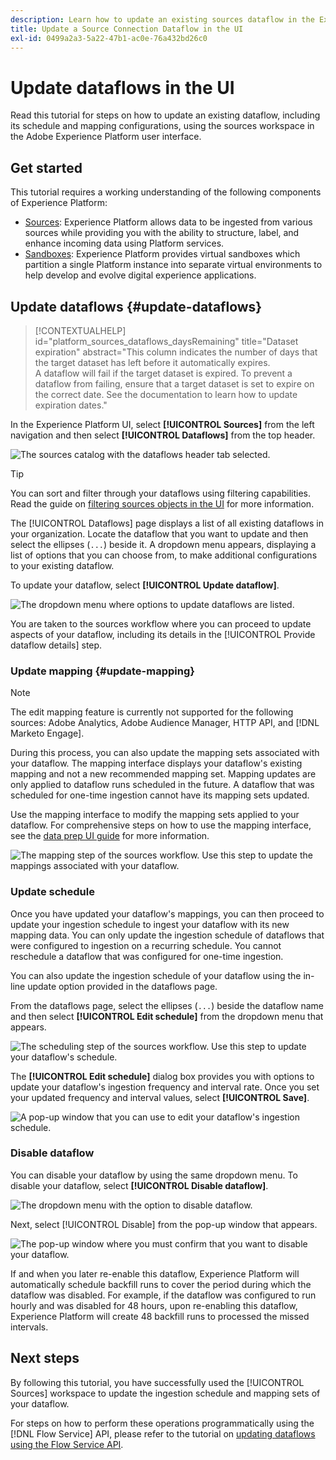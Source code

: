 ```yaml
---
description: Learn how to update an existing sources dataflow in the Experience Platform UI.
title: Update a Source Connection Dataflow in the UI
exl-id: 0499a2a3-5a22-47b1-ac0e-76a432bd26c0
---
```

# Update dataflows in the UI

Read this tutorial for steps on how to update an existing dataflow, including its schedule and mapping configurations, using the sources workspace in the Adobe Experience Platform user interface.

## Get started

This tutorial requires a working understanding of the following components of Experience Platform:

* [Sources](../../home.md): Experience Platform allows data to be ingested from various sources while providing you with the ability to structure, label, and enhance incoming data using Platform services.
* [Sandboxes](../../../sandboxes/home.md): Experience Platform provides virtual sandboxes which partition a single Platform instance into separate virtual environments to help develop and evolve digital experience applications.

## Update dataflows {#update-dataflows}

>[!CONTEXTUALHELP]
>id="platform_sources_dataflows_daysRemaining"
>title="Dataset expiration"
>abstract="This column indicates the number of days that the target dataset has left before it automatically expires.<br>A dataflow will fail if the target dataset is expired. To prevent a dataflow from failing, ensure that a target dataset is set to expire on the correct date. See the documentation to learn how to update expiration dates."

In the Experience Platform UI, select **[!UICONTROL Sources]** from the left navigation and then select **[!UICONTROL Dataflows]** from the top header.

![The sources catalog with the dataflows header tab selected.](../../images/tutorials/update-dataflows/catalog.png)

>[!TIP]
>
>You can sort and filter through your dataflows using filtering capabilities. Read the guide on [filtering sources objects in the UI](./filter.md) for more information.

The [!UICONTROL Dataflows] page displays a list of all existing dataflows in your organization. Locate the dataflow that you want to update and then select the ellipses (`...`) beside it. A dropdown menu appears, displaying a list of options that you can choose from, to make additional configurations to your existing dataflow.

To update your dataflow, select **[!UICONTROL Update dataflow]**.

![The dropdown menu where options to update dataflows are listed.](../../images/tutorials/update-dataflows/dropdown_update.png)

You are taken to the sources workflow where you can proceed to update aspects of your dataflow, including its details in the [!UICONTROL Provide dataflow details] step.

### Update mapping {#update-mapping}

>[!NOTE]
>
>The edit mapping feature is currently not supported for the following sources: Adobe Analytics, Adobe Audience Manager, HTTP API, and [!DNL Marketo Engage].

During this process, you can also update the mapping sets associated with your dataflow.  The mapping interface displays your dataflow's existing mapping and not a new recommended mapping set. Mapping updates are only applied to dataflow runs scheduled in the future. A dataflow that was scheduled for one-time ingestion cannot have its mapping sets updated.

Use the mapping interface to modify the mapping sets applied to your dataflow. For comprehensive steps on how to use the mapping interface, see the [data prep UI guide](../../../data-prep/ui/mapping.md) for more information.

![The mapping step of the sources workflow. Use this step to update the mappings associated with your dataflow.](../../images/tutorials/update-dataflows/mapping.png)

### Update schedule

Once you have updated your dataflow's mappings, you can then proceed to update your ingestion schedule to ingest your dataflow with its new mapping data. You can only update the ingestion schedule of dataflows that were configured to ingestion on a recurring schedule. You cannot reschedule a dataflow that was configured for one-time ingestion.

You can also update the ingestion schedule of your dataflow using the in-line update option provided in the dataflows page.

From the dataflows page, select the ellipses (`...`) beside the dataflow name and then select **[!UICONTROL Edit schedule]** from the dropdown menu that appears.

![The scheduling step of the sources workflow. Use this step to update your dataflow's schedule.](../../images/tutorials/update-dataflows/dropdown_edit.png)

The **[!UICONTROL Edit schedule]** dialog box provides you with options to update your dataflow's ingestion frequency and interval rate. Once you set your updated frequency and interval values, select **[!UICONTROL Save]**.

![A pop-up window that you can use to edit your dataflow's ingestion schedule.](../../images/tutorials/update-dataflows/edit_schedule.png)

### Disable dataflow

You can disable your dataflow by using the same dropdown menu. To disable your dataflow, select **[!UICONTROL Disable dataflow]**. 

![The dropdown menu with the option to disable dataflow.](../../images/tutorials/update-dataflows/dropdown_disable.png)

Next, select [!UICONTROL Disable] from the pop-up window that appears.

![The pop-up window where you must confirm that you want to disable your dataflow.](../../images/tutorials/update-dataflows/disable_dataflow.png)

If and when you later re-enable this dataflow, Experience Platform will automatically schedule backfill runs to cover the period during which the dataflow was disabled. For example, if the dataflow was configured to run hourly and was disabled for 48 hours, upon re-enabling this dataflow, Experience Platform will create 48 backfill runs to processed the missed intervals.

## Next steps

By following this tutorial, you have successfully used the [!UICONTROL Sources] workspace to update the ingestion schedule and mapping sets of your dataflow.

For steps on how to perform these operations programmatically using the [!DNL Flow Service] API, please refer to the tutorial on [updating dataflows using the Flow Service API](../../tutorials/api/update-dataflows.md).
